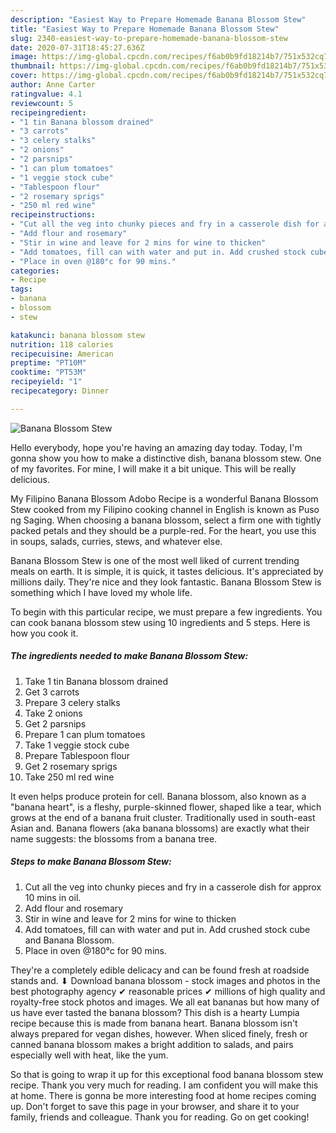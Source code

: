 ```yaml
---
description: "Easiest Way to Prepare Homemade Banana Blossom Stew"
title: "Easiest Way to Prepare Homemade Banana Blossom Stew"
slug: 2340-easiest-way-to-prepare-homemade-banana-blossom-stew
date: 2020-07-31T18:45:27.636Z
image: https://img-global.cpcdn.com/recipes/f6ab0b9fd18214b7/751x532cq70/banana-blossom-stew-recipe-main-photo.jpg
thumbnail: https://img-global.cpcdn.com/recipes/f6ab0b9fd18214b7/751x532cq70/banana-blossom-stew-recipe-main-photo.jpg
cover: https://img-global.cpcdn.com/recipes/f6ab0b9fd18214b7/751x532cq70/banana-blossom-stew-recipe-main-photo.jpg
author: Anne Carter
ratingvalue: 4.1
reviewcount: 5
recipeingredient:
- "1 tin Banana blossom drained"
- "3 carrots"
- "3 celery stalks"
- "2 onions"
- "2 parsnips"
- "1 can plum tomatoes"
- "1 veggie stock cube"
- "Tablespoon flour"
- "2 rosemary sprigs"
- "250 ml red wine"
recipeinstructions:
- "Cut all the veg into chunky pieces and fry in a casserole dish for approx 10 mins in oil."
- "Add flour and rosemary"
- "Stir in wine and leave for 2 mins for wine to thicken"
- "Add tomatoes, fill can with water and put in. Add crushed stock cube and Banana Blossom."
- "Place in oven @180°c for 90 mins."
categories:
- Recipe
tags:
- banana
- blossom
- stew

katakunci: banana blossom stew 
nutrition: 118 calories
recipecuisine: American
preptime: "PT10M"
cooktime: "PT53M"
recipeyield: "1"
recipecategory: Dinner

---
```



![Banana Blossom Stew](https://img-global.cpcdn.com/recipes/f6ab0b9fd18214b7/751x532cq70/banana-blossom-stew-recipe-main-photo.jpg)

Hello everybody, hope you're having an amazing day today. Today, I'm gonna show you how to make a distinctive dish, banana blossom stew. One of my favorites. For mine, I will make it a bit unique. This will be really delicious.

My Filipino Banana Blossom Adobo Recipe is a wonderful Banana Blossom Stew cooked from my Filipino cooking channel in English is known as Puso ng Saging. When choosing a banana blossom, select a firm one with tightly packed petals and they should be a purple-red. For the heart, you use this in soups, salads, curries, stews, and whatever else.

Banana Blossom Stew is one of the most well liked of current trending meals on earth. It is simple, it is quick, it tastes delicious. It's appreciated by millions daily. They're nice and they look fantastic. Banana Blossom Stew is something which I have loved my whole life.


To begin with this particular recipe, we must prepare a few ingredients. You can cook banana blossom stew using 10 ingredients and 5 steps. Here is how you cook it.

<!--inarticleads1-->

##### The ingredients needed to make Banana Blossom Stew:

1. Take 1 tin Banana blossom drained
1. Get 3 carrots
1. Prepare 3 celery stalks
1. Take 2 onions
1. Get 2 parsnips
1. Prepare 1 can plum tomatoes
1. Take 1 veggie stock cube
1. Prepare Tablespoon flour
1. Get 2 rosemary sprigs
1. Take 250 ml red wine


It even helps produce protein for cell. Banana blossom, also known as a &#34;banana heart&#34;, is a fleshy, purple-skinned flower, shaped like a tear, which grows at the end of a banana fruit cluster. Traditionally used in south-east Asian and. Banana flowers (aka banana blossoms) are exactly what their name suggests: the blossoms from a banana tree. 

<!--inarticleads2-->

##### Steps to make Banana Blossom Stew:

1. Cut all the veg into chunky pieces and fry in a casserole dish for approx 10 mins in oil.
1. Add flour and rosemary
1. Stir in wine and leave for 2 mins for wine to thicken
1. Add tomatoes, fill can with water and put in. Add crushed stock cube and Banana Blossom.
1. Place in oven @180°c for 90 mins.


They&#39;re a completely edible delicacy and can be found fresh at roadside stands and. ⬇ Download banana blossom - stock images and photos in the best photography agency ✔ reasonable prices ✔ millions of high quality and royalty-free stock photos and images. We all eat bananas but how many of us have ever tasted the banana blossom? This dish is a hearty Lumpia recipe because this is made from banana heart. Banana blossom isn&#39;t always prepared for vegan dishes, however. When sliced finely, fresh or canned banana blossom makes a bright addition to salads, and pairs especially well with heat, like the yum. 

So that is going to wrap it up for this exceptional food banana blossom stew recipe. Thank you very much for reading. I am confident you will make this at home. There is gonna be more interesting food at home recipes coming up. Don't forget to save this page in your browser, and share it to your family, friends and colleague. Thank you for reading. Go on get cooking!
